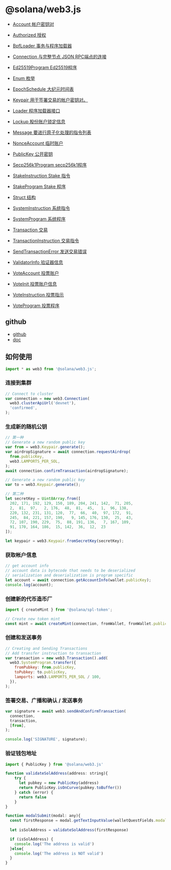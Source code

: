 # @solana/web3.js

- [Account 帐户密钥对](./Account.md)
- [Authorized 授权](./Authorized.md)
- [BpfLoader 事务与程序加载器](./BpfLoader.md)
- [Connection 与完整节点 JSON RPC端点的连接](./Connection.md)

- [Ed25519Program Ed25519程序](./Ed25519Program.md)

- [Enum 枚举](./Enum.md)
- [EpochSchedule 大纪元时间表](./EpochSchedule.md)
- [Keypair 用于签署交易的帐户密钥对。](./Keypair.md)
- [Loader 程序加载器接口](./Loader.md)
- [Lockup 股份账户锁定信息](./Lockup.md)
- [Message 要进行原子化处理的指令列表](./Message.md)
- [NonceAccount 临时账户](./NonceAccount.md)
- [PublicKey 公开密钥](./PublicKey.md)
- [Secp256k1Program secp256k1程序](./Secp256k1Program.md)

- [StakeInstruction Stake 指令](./StakeInstruction.md)
- [StakeProgram Stake 程序](./StakeProgram.md)


- [Struct 结构](./Struct.md)


- [SystemInstruction 系统指令](./SystemInstruction.md)
- [SystemProgram 系统程序](./SystemProgram.md)


- [Transaction 交易](./Transaction.md)
- [TransactionInstruction 交易指令](./TransactionInstruction.md)
- [SendTransactionError 发送交易错误](./SendTransactionError.md)


- [ValidatorInfo 验证器信息](./ValidatorInfo.md)

- [VoteAccount 投票账户](./VoteAccount.md)
- [VoteInit 投票账户信息](./VoteInit.md)
- [VoteInstruction 投票指示](./VoteInstruction.md)
- [VoteProgram 投票程序](./VoteProgram.md)


## github

- [github](https://github.com/solana-labs/solana-web3.js)
- [doc](https://solana-labs.github.io/solana-web3.js/)

## 如何使用

```js
import * as web3 from '@solana/web3.js';
```

### 连接到集群

```js
// Connect to cluster
var connection = new web3.Connection(
  web3.clusterApiUrl('devnet'),
  'confirmed',
);
```

### 生成新的随机公钥

```js
// 第一种
// Generate a new random public key
var from = web3.Keypair.generate();
var airdropSignature = await connection.requestAirdrop(
  from.publicKey,
  web3.LAMPORTS_PER_SOL,
);
await connection.confirmTransaction(airdropSignature);

// Generate a new random public key
var to = web3.Keypair.generate();
```

```js
// 第二种
let secretKey = Uint8Array.from([
  202, 171, 192, 129, 150, 189, 204, 241, 142,  71, 205,
  2,  81,  97,   2, 176,  48,  81,  45,   1,  96, 138,
  220, 132, 231, 131, 120,  77,  66,  40,  97, 172,  91,
  245,  84, 221, 157, 190,   9, 145, 176, 130,  25,  43,
  72, 107, 190, 229,  75,  88, 191, 136,   7, 167, 109,
  91, 170, 164, 186,  15, 142,  36,  12,  23
]);

let keypair = web3.Keypair.fromSecretKey(secretKey);
```

### 获取帐户信息

```js
// get account info
// account data is bytecode that needs to be deserialized
// serialization and deserialization is program specific
let account = await connection.getAccountInfo(wallet.publicKey);
console.log(account);
```

### 创建新的代币造币厂

```js
import { createMint } from '@solana/spl-token';

// Create new token mint
const mint = await createMint(connection, fromWallet, fromWallet.publicKey, null, 9);
```

### 创建和发送事务

```js
// Creating and Sending Transactions
// Add transfer instruction to transaction
var transaction = new web3.Transaction().add(
  web3.SystemProgram.transfer({
    fromPubkey: from.publicKey,
    toPubkey: to.publicKey,
    lamports: web3.LAMPORTS_PER_SOL / 100,
  }),
);
```

### 签署交易、广播和确认 / 发送事务
```js
var signature = await web3.sendAndConfirmTransaction(
  connection,
  transaction,
  [from],
);

console.log('SIGNATURE', signature);
```

### 验证钱包地址

```js
import { PublicKey } from '@solana/web3.js'

function validateSolAddress(address: string){
    try {
      let pubkey = new PublicKey(address)
      return PublicKey.isOnCurve(pubkey.toBuffer())
    } catch (error) {
      return false
    }
} 

function modalSubmit(modal: any){
  const firstResponse = modal.getTextInputValue(walletQuestFields.modal.componentsList[0].id)
 
  let isSolAddress = validateSolAddress(firstResponse)

  if (isSolAddress) {
    console.log('The address is valid')
  }else{
    console.log('The address is NOT valid')
  }
}
```